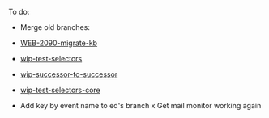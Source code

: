 

To do:
- Merge old branches: 
- [WEB-2090-migrate-kb](https://vcs.portswigger.com/Website/site/tree/WEB-2090-migrate-kb)
- [wip-test-selectors](https://vcs.portswigger.com/Website/site/tree/wip-test-selectors)
- [wip-successor-to-successor](https://vcs.portswigger.com/Website/site/tree/wip-successor-to-successor)
- [wip-test-selectors-core](https://vcs.portswigger.com/Website/site/tree/wip-test-selectors-core)

- Add key by event name to ed's branch
x Get mail monitor working again
